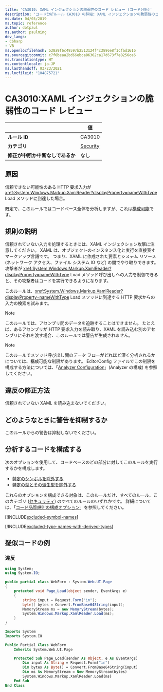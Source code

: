 ```yaml
---
title: 'CA3010: XAML インジェクションの脆弱性のコード レビュー (コード分析)'
description: 'コード分析ルール CA3010 の詳細: XAML インジェクションの脆弱性のコード レビュー'
ms.date: 04/03/2019
ms.topic: reference
author: dotpaul
ms.author: paulming
dev_langs:
- CSharp
- VB
ms.openlocfilehash: 538a9f6c49597b2513124f4c3896e8f1cfad1616
ms.sourcegitcommit: c7f0beaa2bd66ebca86362ca17d673f7e8256ca6
ms.translationtype: HT
ms.contentlocale: ja-JP
ms.lasthandoff: 03/23/2021
ms.locfileid: "104875721"
---
```

# <a name="ca3010-review-code-for-xaml-injection-vulnerabilities"></a>CA3010:XAML インジェクションの脆弱性のコード レビュー

| | 値 |
|-|-|
| **ルール ID** |CA3010|
| **カテゴリ** |[Security](security-warnings.md)|
| **修正が中断か中断なしであるか** |なし|

## <a name="cause"></a>原因

信頼できない可能性のある HTTP 要求入力が <xref:System.Windows.Markup.XamlReader?displayProperty=nameWithType> Load メソッドに到達した場合。

既定で、このルールではコードベース全体を分析しますが、これは[構成可能](#configure-code-to-analyze)です。

## <a name="rule-description"></a>規則の説明

信頼されていない入力を処理するときには、XAML インジェクション攻撃に注意してください。 XAML は、オブジェクトのインスタンス化と実行を直接表すマークアップ言語です。 つまり、XAML に作成された要素とシステム リソース (ネットワーク アクセス、ファイル システム IO など) の間でやり取りできます。 攻撃者が <xref:System.Windows.Markup.XamlReader?displayProperty=nameWithType> Load メソッド呼び出しへの入力を制御できると、その攻撃者はコードを実行できるようになります。

このルールは、<xref:System.Windows.Markup.XamlReader?displayProperty=nameWithType> Load メソッドに到達する HTTP 要求からの入力の検索を試みます。

> [!NOTE]
> このルールでは、アセンブリ間のデータを追跡することはできません。 たとえば、あるアセンブリが HTTP 要求入力を読み取り、XAML を読み込む別のアセンブリにそれを渡す場合、このルールでは警告が生成されません。

> [!NOTE]
> このルールでメソッド呼び出し間のデータ フローがどれほど深く分析されるかについては、構成可能な制限があります。 EditorConfig ファイルでこの制限を構成する方法については、「[Analyzer Configuration](https://github.com/dotnet/roslyn-analyzers/blob/main/docs/Analyzer%20Configuration.md#dataflow-analysis)」(Analyzer の構成) を参照してください。

## <a name="how-to-fix-violations"></a>違反の修正方法

信頼されていない XAML を読み込まないでください。

## <a name="when-to-suppress-warnings"></a>どのようなときに警告を抑制するか

このルールからの警告は抑制しないでください。

## <a name="configure-code-to-analyze"></a>分析するコードを構成する

次のオプションを使用して、コードベースのどの部分に対してこのルールを実行するかを構成します。

- [特定のシンボルを除外する](#exclude-specific-symbols)
- [特定の型とその派生型を除外する](#exclude-specific-types-and-their-derived-types)

これらのオプションを構成できる対象は、このルールだけ、すべてのルール、このカテゴリ ([セキュリティ](security-warnings.md)) のすべてのルールのいずれかです。 詳細については、「[コード品質規則の構成オプション](../code-quality-rule-options.md)」を参照してください。

[!INCLUDE[excluded-symbol-names](~/includes/code-analysis/excluded-symbol-names.md)]

[!INCLUDE[excluded-type-names-with-derived-types](~/includes/code-analysis/excluded-type-names-with-derived-types.md)]

## <a name="pseudo-code-examples"></a>疑似コードの例

### <a name="violation"></a>違反

```csharp
using System;
using System.IO;

public partial class WebForm : System.Web.UI.Page
{
    protected void Page_Load(object sender, EventArgs e)
    {
        string input = Request.Form["in"];
        byte[] bytes = Convert.FromBase64String(input);
        MemoryStream ms = new MemoryStream(bytes);
        System.Windows.Markup.XamlReader.Load(ms);
    }
}
```

```vb
Imports System
Imports System.IO

Public Partial Class WebForm
    Inherits System.Web.UI.Page

    Protected Sub Page_Load(sender As Object, e As EventArgs)
        Dim input As String = Request.Form("in")
        Dim bytes As Byte() = Convert.FromBase64String(input)
        Dim ms As MemoryStream = New MemoryStream(bytes)
        System.Windows.Markup.XamlReader.Load(ms)
    End Sub
End Class
```
